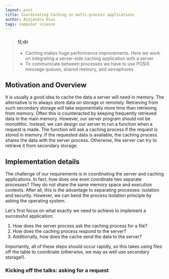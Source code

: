```yaml
---
layout: post
title: Coordinating Caching in multi-process applications
author: Alejandro Diaz
tags: computer science 
---
```


> ### tl;dr
> * Caching makes huge performance improvements. Here we work on integrating a server-side caching application with a server
> * To communicate between processes we have to use POSIX message queues, shared memory, and semaphores

## Motivation and Overview

It is usually a good idea to cache the data a server will need in memory. The alternative is to always store data on storage or remotely. Retrieving from such secondary storage will take exponentially more time than retrieving from memory. Often this is counteracted by keeping frequently retrieved data in the main memory. However, our server program should not be monolithic. Instead, we can design our server to run a function when a request is made. The function will ask a caching process if the request is stored in memory. If the requested data is available, the caching process shares the data with the server process. Otherwise, the server can try to retrieve it from secondary storage.

## Implementation details
The challenge of our requirements is in coordinating the server and caching applications. In fact, how does one even coordinate two separate processes? They do not share the same memory space and execution contexts. After all, this is the advantage to separating processes: isolation and security. However, we can bend the process isolation principle by asking the operating system. 

Let's first focus on what exactly we need to achieve to implement a successful application:

1. How does the server process ask the caching process for a file?
2. How does the caching process respond to the server?
3. Additionally, how does the cache send the data to the server?

Importantly, all of these steps should occur rapidly, so this takes using files off the table to coordinate (otherwise, we may as well use secondary storage!).

### Kicking off the talks: asking for a request
